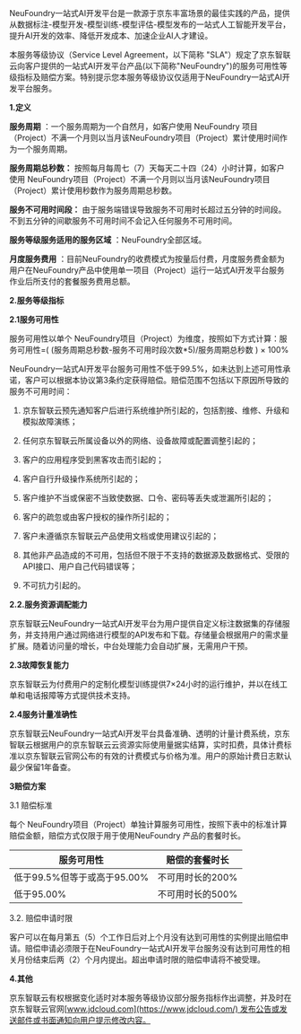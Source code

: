 NeuFoundry一站式AI开发平台是一款源于京东丰富场景的最佳实践的产品，提供从数据标注-模型开发-模型训练-模型评估-模型发布的一站式人工智能开发平台，提升AI开发的效率、降低开发成本、加速企业AI人才建设。

本服务等级协议（Service Level Agreement，以下简称 "SLA"）规定了京东智联云向客户提供的一站式AI开发平台产品(以下简称"NeuFoundry")的服务可用性等级指标及赔偿方案。特别提示您本服务等级协议仅适用于NeuFoundry一站式AI开发平台服务。

**1.定义**

**服务周期** ：一个服务周期为一个自然月，如客户使用 NeuFoundry 项目（Project）不满一个月则以当月该NeuFoundry项目（Project）累计使用时间作为一个服务周期。

**服务周期总秒数：** 按照每月每周七（7）天每天二十四（24）小时计算，如客户使用 NeuFoundry项目（Project）不满一个月则以当月该NeuFoundry项目（Project）累计使用秒数作为服务周期总秒数。

**服务不可用时间段：** 由于服务端错误导致服务不可用时长超过五分钟的时间段。不到五分钟的间歇服务不可用时间不会记入任何服务不可用时间。

**服务等级服务适用的服务区域** ：NeuFoundry全部区域。

**月度服务费用** ：目前NeuFoundry的收费模式为按量后付费，月度服务费金额为用户在NeuFoundry产品中使用单一项目（Project）运行一站式AI开发平台服务作业后所支付的套餐服务费用总额。

**2.服务等级指标**

**2.1服务可用性**

服务可用性以单个 NeuFoundry项目（Project）为维度，按照如下方式计算：服务可用性=( (服务周期总秒数-服务不可用时段次数\*5)/服务周期总秒数 ) × 100%

NeuFoundry一站式AI开发平台服务可用性不低于99.5%，如未达到上述可用性承诺，客户可以根据本协议第3条约定获得赔偿。赔偿范围不包括以下原因所导致的服务不可用时间：

1.  京东智联云预先通知客户后进行系统维护所引起的，包括割接、维修、升级和模拟故障演练；

2.  任何京东智联云所属设备以外的网络、设备故障或配置调整引起的；

3.  客户的应用程序受到黑客攻击而引起的；

4.  客户自行升级操作系统所引起的；

5.  客户维护不当或保密不当致使数据、口令、密码等丢失或泄漏所引起的；

6.  客户的疏忽或由客户授权的操作所引起的；

7.  客户未遵循京东智联云产品使用文档或使用建议引起的；

8.  其他非产品造成的不可用，包括但不限于不支持的数据源及数据格式、受限的API接口、用户自己代码错误等；

9.  不可抗力引起的。


**2.2.服务资源调配能力**

京东智联云NeuFoundry一站式AI开发平台为用户提供自定义标注数据集的存储服务，并支持用户通过网络进行模型的API发布和下载。存储量会根据用户的需求量扩展。随着访问量的增长，中台处理能力会自动扩展，无需用户干预。

**2.3故障恢复能力**

京东智联云为付费用户的定制化模型训练提供7×24小时的运行维护，并以在线工单和电话报障等方式提供技术支持。

**2.4服务计量准确性**

京东智联云NeuFoundry一站式AI开发平台具备准确、透明的计量计费系统，京东智联云根据用户的京东智联云云资源实际使用量据实结算，实时扣费，具体计费标准以京东智联云官网公布的有效的计费模式与价格为准。用户的原始计费日志默认最少保留1年备查。

**3赔偿方案**

3.1 赔偿标准

每个 NeuFoundry项目（Project）单独计算服务可用性，按照下表中的标准计算赔偿金额，赔偿方式仅限于用于使用NeuFoundry 产品的套餐时长。

| **服务可用性**              | **赔偿的套餐时长** |
|-----------------------------|--------------------|
| 低于99.5%但等于或高于95.00% | 不可用时长的200%   |
| 低于95.00%                  | 不可用时长的500%   |

3.2. 赔偿申请时限

客户可以在每月第五（5）个工作日后对上个月没有达到可用性的实例提出赔偿申请。赔偿申请必须限于在NeuFoundry一站式AI开发平台服务没有达到可用性的相关月份结束后两（2）个月内提出。超出申请时限的赔偿申请将不被受理。

**4.其他**

京东智联云有权根据变化适时对本服务等级协议部分服务指标作出调整，并及时在京东智联云官网[www.jdcloud.com](https://www.jdcloud.com/) 发布公告或发送邮件或书面通知向用户提示修改内容。
